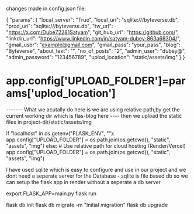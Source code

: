 changes made in config.json file:

{
    "params": {
        "local_server": "True",
        "local_uri": "sqlite:///byteverse.db",
        "prod_uri": "sqlite:///byteverse.db",
        "tw_url": "https://x.com/Dube72281Satyam",
        "git_hub_url": "https://github.com/",
        "linkdin_url": "https://www.linkedin.com/in/satyam-dubey-863a68304/",
        "gmail_user": "example@gmail.com",
        "gmail_pass": "your_pass",
        "blog": "Byteverse",
        "about_text": "",
        "no_of_posts": "2",
        "admin_user": "dubey@",
        "admin_password": "123456789",
        "uplod_location": "static/assets/img"
    }
}


# app.config['UPLOAD_FOLDER']=params['uplod_location']

------- What we acutally do here is we are using relative path,by get the current working dir which is flas-blog here ---- then we upload the static files in project-dir/static/assets/img

if "localhost" in os.getenv("FLASK_ENV", ""):
    app.config["UPLOAD_FOLDER"] = os.path.join(os.getcwd(), "static", "assets", "img")
else:
    # Use relative path for cloud hosting (Render/Vercel)
    app.config["UPLOAD_FOLDER"] = os.path.join(os.getcwd(), "static", "assets", "img")


I have used sqlite which is easy to configure and use in our project and we dont need a seperate server for the Database - sqlite is file based db so we can setup the flask app in render without a seperate a db server


export FLASK_APP=main.py
flask run


flask db init
flask db migrate -m "Initial migration"
flask db upgrade

